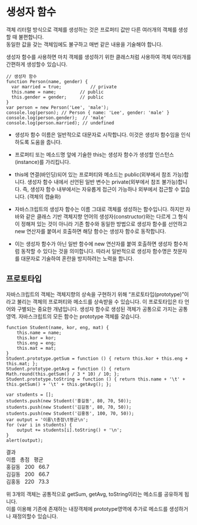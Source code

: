 # 생성자 함수

객체 리터럴 방식으로 객체를 생성하는 것은 프로퍼티 값만 다른 여러개의 객체를 생성할 때 불편합니다.  
동일한 값을 갖는 객체임에도 불구하고 매번 같은 내용을 기술해야 합니다. 

생성자 함수를 사용하면 마치 객체를 생성하기 위한 클래스처럼 사용하여 객체 여러개를 간편하게 생성할수 있습니다.

```
// 생성자 함수
function Person(name, gender) {
  var married = true;			// private
  this.name = name;			// public
  this.gender = gender;		// public
}
var person = new Person('Lee', 'male');
console.log(person); // Person { name: 'Lee', gender: 'male' }
console.log(person.gender);  // 'male'
console.log(person.married); // undefined
```

- 생성자 함수 이름은 일반적으로 대문자로 시작합니다. 이것은 생성자 함수임을 인식하도록 도움을 줍니다.
- 프로퍼티 또는 메소드명 앞에 기술한 this는 생성자 함수가 생성할 인스턴스(instance)를 가리킵니다.
- this에 연결(바인딩)되어 있는 프로퍼티와 메소드는 public(외부에서 참조 가능)합니다.
생성자 함수 내에서 선언된 일반 변수는 private(외부에서 참조 불가능)합니다. 즉, 생성자 함수 내부에서는 자유롭게 접근이 가능하나 외부에서 접근할 수 없습니다. (객체의 캡슐화)

- 자바스크립트의 생성자 함수는 이름 그대로 객체를 생성하는 함수입니다. 하지만 자바와 같은 클래스 기반 객체지향 언어의 생성자(constructor)와는 다르게 그 형식이 정해져 있는 것이 아니라 기존 함수와 동일한 방법으로 생성자 함수를 선언하고 new 연산자를 붙여서 호출하면 해당 함수는 생성자 함수로 동작합니다.

- 이는 생성자 함수가 아닌 일반 함수에 new 연산자를 붙여 호출하면 생성자 함수처럼 동작할 수 있다는 것을 의미합니다. 따라서 일반적으로 생성자 함수명은 첫문자를 대문자로 기술하여 혼란을 방지하려는 노력을 합니다.

## 프로토타입

자바스크립트의 객체는 객체지향의 상속을 구현하기 위해 “프로토타입(prototype)”이라고 불리는 객체의 프로퍼티와 메소드를 상속받을 수 있습니다. 이 프로토타입은 타 언어와 구별되는 중요한 개념입니다. 
생성자 함수로 생성된 객체가 공통으로 가지는 공통영역. 자바스크립트의 모든 함수는 prototype 객체를 갖습니다.

```
function Student(name, kor, eng, mat) {
    this.name = name;
    this.kor = kor;
    this.eng = eng;
    this.mat = mat;
}
Student.prototype.getSum = function () { return this.kor + this.eng + this.mat; };
Student.prototype.getAvg = function () { return Math.round(this.getSum() / 3 * 10) / 10; };
Student.prototype.toString = function () { return this.name + '\t' + this.getSum() + '\t' + this.getAvg(); };

var students = [];
students.push(new Student('홍길동', 80, 70, 50));
students.push(new Student('김길동', 80, 70, 50));
students.push(new Student('김홍동', 100, 70, 50));
var output = '이름\t총점\t평균\n';
for (var i in students) {
    output += students[i].toString() + '\n';
}
alert(output);
```
결과  
이름 &nbsp; 총점 &nbsp; 평균  
홍길동 &nbsp; 200 &nbsp; 66.7  
김길동 &nbsp; 200 &nbsp; 66.7  
김홍동 &nbsp; 220 &nbsp; 73.3  

위 3개의 객체는 공통적으로 getSum, getAvg, toString이라는 메소드를 공유하게 됩니다.  
이를 이용해 기존에 존재하는 내장객체에 prototype영역에 추가로 메소드를 생성하거나 재정의할수 있습니다.


